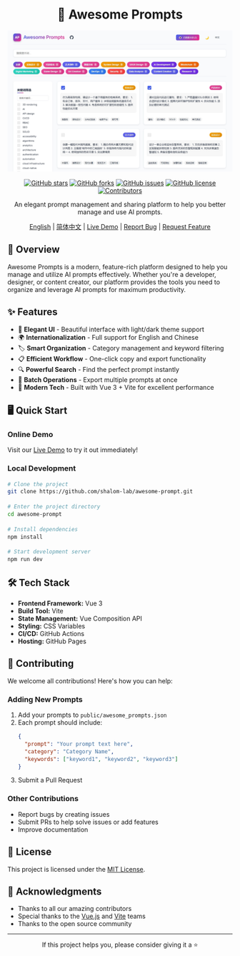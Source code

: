 <div align="center">

# 🌟 Awesome Prompts

![Awesome Prompts](./images/awesome.png)

[![GitHub stars](https://img.shields.io/github/stars/shalom-lab/awesome-prompt?style=flat-square)](https://github.com/shalom-lab/awesome-prompt/stargazers)
[![GitHub forks](https://img.shields.io/github/forks/shalom-lab/awesome-prompt?style=flat-square)](https://github.com/shalom-lab/awesome-prompt/network)
[![GitHub issues](https://img.shields.io/github/issues/shalom-lab/awesome-prompt?style=flat-square)](https://github.com/shalom-lab/awesome-prompt/issues)
[![GitHub license](https://img.shields.io/github/license/shalom-lab/awesome-prompt?style=flat-square)](https://github.com/shalom-lab/awesome-prompt/blob/main/LICENSE)
[![Contributors](https://img.shields.io/github/contributors/shalom-lab/awesome-prompt?style=flat-square)](https://github.com/shalom-lab/awesome-prompt/graphs/contributors)

An elegant prompt management and sharing platform to help you better manage and use AI prompts.

[English](./README.md) | [简体中文](./README.zh-CN.md) | [Live Demo](https://shalom-lab.github.io/awesome-prompt/) | [Report Bug](https://github.com/shalom-lab/awesome-prompt/issues) | [Request Feature](https://github.com/shalom-lab/awesome-prompt/issues)

</div>

## 🎯 Overview

Awesome Prompts is a modern, feature-rich platform designed to help you manage and utilize AI prompts effectively. Whether you're a developer, designer, or content creator, our platform provides the tools you need to organize and leverage AI prompts for maximum productivity.

## ✨ Features

- 🎨 **Elegant UI** - Beautiful interface with light/dark theme support
- 🌍 **Internationalization** - Full support for English and Chinese
- 🏷️ **Smart Organization** - Category management and keyword filtering
- 📋 **Efficient Workflow** - One-click copy and export functionality
- 🔍 **Powerful Search** - Find the perfect prompt instantly
- 💾 **Batch Operations** - Export multiple prompts at once
- 🚀 **Modern Tech** - Built with Vue 3 + Vite for excellent performance

## 🖥 Quick Start

### Online Demo

Visit our [Live Demo](https://shalom-lab.github.io/awesome-prompt/) to try it out immediately!

### Local Development

```bash
# Clone the project
git clone https://github.com/shalom-lab/awesome-prompt.git

# Enter the project directory
cd awesome-prompt

# Install dependencies
npm install

# Start development server
npm run dev
```

## 🛠️ Tech Stack

- **Frontend Framework:** Vue 3
- **Build Tool:** Vite
- **State Management:** Vue Composition API
- **Styling:** CSS Variables
- **CI/CD:** GitHub Actions
- **Hosting:** GitHub Pages

## 🤝 Contributing

We welcome all contributions! Here's how you can help:

### Adding New Prompts

1. Add your prompts to `public/awesome_prompts.json`
2. Each prompt should include:
   ```json
   {
     "prompt": "Your prompt text here",
     "category": "Category Name",
     "keywords": ["keyword1", "keyword2", "keyword3"]
   }
   ```
3. Submit a Pull Request

### Other Contributions

- Report bugs by creating issues
- Submit PRs to help solve issues or add features
- Improve documentation

## 📝 License

This project is licensed under the [MIT License](./LICENSE).

## 🙏 Acknowledgments

- Thanks to all our amazing contributors
- Special thanks to the [Vue.js](https://vuejs.org/) and [Vite](https://vitejs.dev/) teams
- Thanks to the open source community

---

<div align="center">

If this project helps you, please consider giving it a ⭐️

</div> 